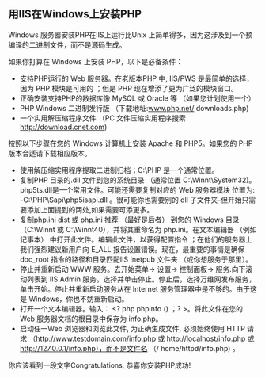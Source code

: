 ## 用IIS在Windows上安装PHP

Windows 服务器安装PHP在IIS上运行比Unix 上简单得多，因为这涉及到一个预编译的二进制文件，而不是源码生成。

如果你打算在 Windows 上安装 PHP，以下是必备条件：

* 支持PHP运行的 Web 服务器。在老版本PHP 中, IIS/PWS 是最简单的选择，因为 PHP 模块是可用的 ；但是 PHP 现在增添了更为广泛的模块窗口。
* 正确安装支持PHP的数据库像 MySQL 或 Oracle 等 （如果您计划使用一个）
* PHP Windows 二进制发行版 （下载地址:www.php.net/ downloads.php)
* 一个实用解压缩程序文件 （PC 文件压缩实用程序搜索 http://download.cnet.com)

按照以下步骤在您的 Windows 计算机上安装 Apache 和 PHP5。如果您的 PHP 版本合适请下载相应版本。

* 使用解压缩实用程序提取二进制归档；C:\PHP 是一个通常位置。
* 复制PHP 目录的.dll 文件到您的系统目录 （通常位置 C:\Winnt\System32)。php5ts.dll是一个常用文件。可能还需要复制对应的 Web 服务器模块 位置为: -C:\PHP\Sapi\php5isapi.dll 。很可能你也需要别的 dll 子文件夹-但开始只需要添加上面提到的两处,如果需要可添更多。
* 复制php.ini dist 或 php.ini 推荐 （最好是后者） 到您的 Windows 目录 （C:\Winnt 或 C:\Winnt40），并将其重命名为 php.ini。在文本编辑器 （例如记事本） 中打开此文件。编辑此文件，以获得配置指令 ；在他们的服务器上我们强烈建议新用户向 E_ALL 报告设置错误。现在，最重要的事情是确保doc_root 指令的路径和目录匹配IIS Inetpub 文件夹 （或你想服务于那里）。
* 停止并重新启动 WWW 服务。去开始菜单-> 设置-> 控制面板-> 服务.向下滚动列表到 IIS Admin 服务。选择并单击停止。停止后，选择万维网发布服务，单击开始。停止并重新启动服务从在 Internet 服务管理器中是不够的。由于这是 Windows，你也不妨重新启动。
* 打开一个文本编辑器。输入： <? php phpinfo () ；? >。将此文件在您的 Web 服务器文档的根目录中保存为 info.php。
* 启动任一Web 浏览器和浏览此文件, 为正确生成文件, 必须始终使用 HTTP 请求 （http://www.testdomain.com/info.php 或 http://localhost/info.php 或 http://127.0.0.1/info.php），而不是文件名 （/ home/httpd/info.php) 。

你应该看到一段文字Congratulations, 恭喜你安装PHP成功!
	
